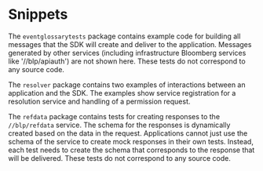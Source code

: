 # Snippets

The `eventglossarytests` package contains example code for building all
messages that the SDK will create and deliver to the application. Messages
generated by other services (including infrastructure Bloomberg services like
'//blp/apiauth') are not shown here. These tests do not correspond to any
source code.

The `resolver` package contains two examples of interactions between an
application and the SDK. The examples show service registration for a
resolution service and handling of a permission request.

The `refdata` package contains tests for creating responses to the
`//blp/refdata` service. The schema for the responses is dynamically created
based on the data in the request. Applications cannot just use the schema of
the service to create mock responses in their own tests.  Instead, each test
needs to create the schema that corresponds to the response that will be
delivered. These tests do not correspond to any source code.